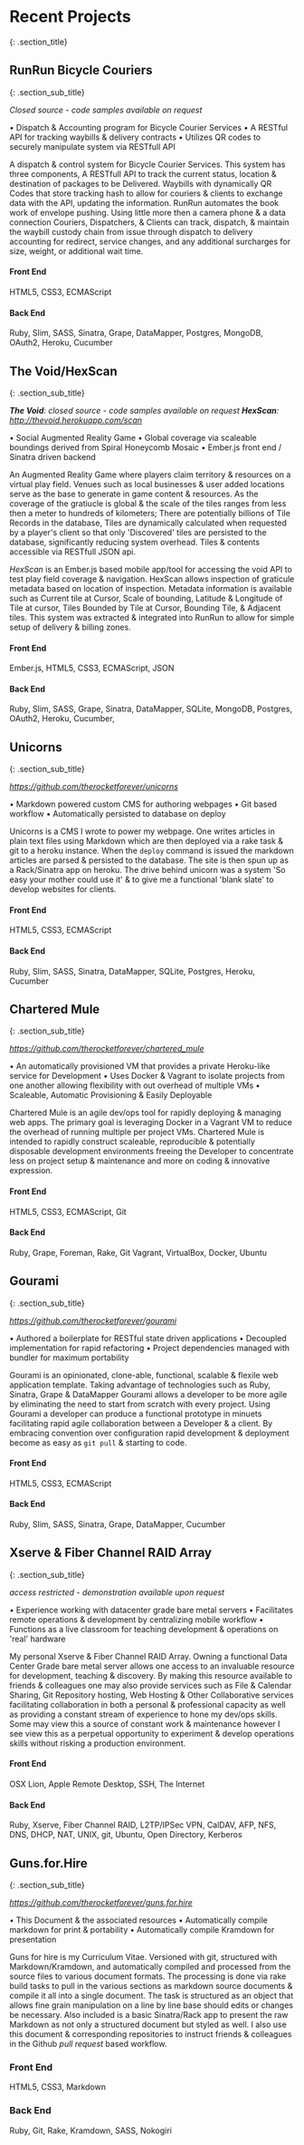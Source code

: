 # <span class = "recent_projects">Recent Projects
{: .section_title}

## RunRun Bicycle Couriers
{: .section_sub_title}

*Closed source - code samples available on request*

• Dispatch & Accounting program for Bicycle Courier Services
• A RESTful API for tracking waybills & delivery contracts
• Utilizes QR codes to securely manipulate system via RESTfull API

A dispatch & control system for Bicycle Courier Services. This system has three components, A RESTfull API to track the current status, location & destination of packages to be Delivered. Waybills with dynamically QR Codes that store tracking hash to allow for couriers & clients to exchange data with the API, updating the information. RunRun automates the book work of envelope pushing. Using little more then a camera phone & a data connection Couriers, Dispatchers, & Clients can track, dispatch, & maintain the waybill custody chain from issue through dispatch to delivery accounting for redirect, service changes, and any additional surcharges for size, weight, or additional wait time.

#### Front End
HTML5, CSS3, ECMAScript

#### Back End
Ruby, Slim, SASS, Sinatra, Grape, DataMapper, Postgres, MongoDB, OAuth2, Heroku, Cucumber


## The Void/HexScan
{: .section_sub_title}

*__The Void__: closed source - code samples available on request*
*__HexScan__: http://thevoid.herokuapp.com/scan*


• Social Augmented Reality Game
• Global coverage via scaleable boundings derived from Spiral Honeycomb Mosaic
• Ember.js front end / Sinatra driven backend

An Augmented Reality Game where players claim territory & resources on a virtual play field. Venues such as local businesses & user added locations serve as the base to generate in game content & resources. As the coverage of the gratiucle is global & the scale of the tiles ranges from less then a meter to hundreds of kilometers; There are potentially billions of Tile Records in the database, Tiles are dynamically calculated when requested by a player's client so that only 'Discovered' tiles are persisted to the database, significantly reducing system overhead. Tiles & contents accessible via RESTfull JSON api.

_HexScan_ is an Ember.js based mobile app/tool for accessing the void API to test play field coverage & navigation. HexScan allows inspection of graticule metadata based on location of inspection. Metadata information is available such as Current tile at Cursor, Scale of bounding, Latitude & Longitude of Tile at cursor, Tiles Bounded by Tile at Cursor, Bounding Tile, & Adjacent tiles. This system was extracted & integrated into RunRun to allow for simple setup of delivery & billing zones. 

#### Front End
Ember.js, HTML5, CSS3, ECMAScript, JSON

#### Back End
Ruby, Slim, SASS, Grape, Sinatra, DataMapper, SQLite, MongoDB, Postgres, OAuth2, Heroku, Cucumber,

## Unicorns
{: .section_sub_title}

*https://github.com/therocketforever/unicorns*

• Markdown powered custom CMS for authoring webpages
• Git based workflow
• Automatically persisted to database on deploy

Unicorns is a CMS I wrote to power my webpage. One writes articles in plain text files using Markdown which are then deployed via a rake task & git to a heroku instance. When the `deploy` command is issued the markdown articles are parsed & persisted to the database. The site is then spun up as a Rack/Sinatra app on heroku. The drive behind unicorn was a system 'So easy your mother could use it' & to give me a functional 'blank slate' to develop websites for clients.

#### Front End
HTML5, CSS3, ECMAScript

#### Back End
Ruby, Slim, SASS, Sinatra, DataMapper, SQLite, Postgres, Heroku, Cucumber

## Chartered Mule
{: .section_sub_title}

*https://github.com/therocketforever/chartered_mule*

• An automatically provisioned VM that provides a private Heroku-like service for Development
• Uses Docker & Vagrant to isolate projects from one another allowing flexibility with out overhead of multiple VMs
• Scaleable, Automatic Provisioning & Easily Deployable

Chartered Mule is an agile dev/ops tool for rapidly deploying & managing web apps. The primary goal is leveraging Docker in a Vagrant VM to reduce the overhead of running multiple per project VMs. Chartered Mule is intended to rapidly construct scaleable, reproducible & potentially disposable development environments freeing the Developer to concentrate less on project setup & maintenance and more on coding & innovative expression.

#### Front End
HTML5, CSS3, ECMAScript, Git

#### Back End
Ruby, Grape, Foreman, Rake, Git Vagrant, VirtualBox, Docker, Ubuntu

## Gourami
{: .section_sub_title}

*https://github.com/therocketforever/gourami*

• Authored a boilerplate for RESTful state driven applications 
• Decoupled implementation for rapid refactoring
• Project dependencies managed with bundler for maximum portability

Gourami is an opinionated, clone-able, functional, scalable & flexile web application template. Taking advantage of technologies such as Ruby, Sinatra, Grape & DataMapper Gourami allows a developer to be more agile by eliminating the need to start from scratch with every project. Using Gourami a developer can produce a functional prototype in minuets facilitating rapid agile collaboration between a Developer & a client. By embracing convention over configuration rapid development & deployment become as easy as `git pull` & starting to code.

#### Front End
HTML5, CSS3, ECMAScript

#### Back End
Ruby, Slim, SASS, Sinatra, Grape, DataMapper, Cucumber

## Xserve & Fiber Channel RAID Array
{: .section_sub_title}

*access restricted - demonstration available upon request*

• Experience working with datacenter grade bare metal servers
• Facilitates remote operations & development by centralizing mobile workflow
• Functions as a live classroom for teaching development & operations on 'real' hardware

My personal Xserve & Fiber Channel RAID Array. Owning a functional Data Center Grade bare metal server allows one access to an invaluable resource for development, teaching & discovery. By making this resource available to friends & colleagues one may also provide services such as File & Calendar Sharing, Git Repository hosting, Web Hosting & Other Collaborative services facilitating collaboration in both a personal & professional capacity as well as providing a constant stream of experience to hone my dev/ops skills. Some may view this a source of constant work & maintenance however I see view this as a perpetual opportunity to experiment & develop operations skills without risking a production environment.

#### Front End
OSX Lion, Apple Remote Desktop, SSH, The Internet

#### Back End
Ruby, Xserve, Fiber Channel RAID, L2TP/IPSec VPN, CalDAV, AFP, NFS, DNS, DHCP, NAT, UNIX, git, Ubuntu, Open Directory, Kerberos


## Guns.for.Hire
{: .section_sub_title}

*https://github.com/therocketforever/guns.for.hire*

• This Document & the associated resources
• Automatically compile markdown for print & portability
• Automatically compile Kramdown for presentation

Guns for hire is my Curriculum Vitae. Versioned with git, structured with Markdown/Kramdown, and automatically compiled and processed from the source files to various document formats. The processing is done via rake build tasks to pull in the various sections as markdown source documents & compile it all into a single document. The task is structured as an object that allows fine grain manipulation on a line by line base should edits or changes be necessary. Also included is a basic Sinatra/Rack app to present the raw Markdown as not only a structured document but styled as well. I also use this document & corresponding repositories to instruct friends & colleagues in the Github *pull request* based workflow.

### Front End
HTML5, CSS3, Markdown

### Back End
Ruby, Git, Rake, Kramdown, SASS, Nokogiri


